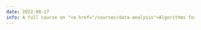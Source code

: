 ```yaml
---
date: 2022-08-17
info: A full course on "<a href="/courses/data-analysis">Algorithms for Data Analysis</a>" is now publicly available
---
```

